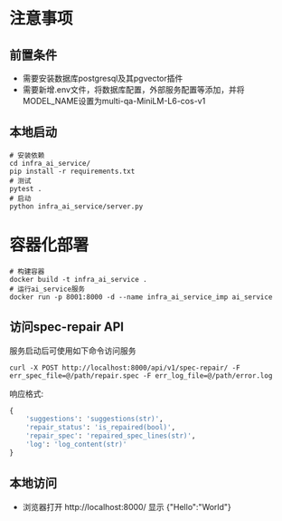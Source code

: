 # 注意事项

## 前置条件
- 需要安装数据库postgresql及其pgvector插件
- 需要新增.env文件，将数据库配置，外部服务配置等添加，并将MODEL_NAME设置为multi-qa-MiniLM-L6-cos-v1

## 本地启动
```shell
# 安装依赖
cd infra_ai_service/
pip install -r requirements.txt
# 测试
pytest .
# 启动
python infra_ai_service/server.py
```

# 容器化部署
```shell
# 构建容器
docker build -t infra_ai_service .
# 运行ai_service服务
docker run -p 8001:8000 -d --name infra_ai_service_imp ai_service

```

## 访问spec-repair API

服务启动后可使用如下命令访问服务
```shell
curl -X POST http://localhost:8000/api/v1/spec-repair/ -F err_spec_file=@/path/repair.spec -F err_log_file=@/path/error.log
```
响应格式:
```python
{  
    'suggestions': 'suggestions(str)',  
    'repair_status': 'is_repaired(bool)',  
    'repair_spec': 'repaired_spec_lines(str)',  
    'log': 'log_content(str)'  
}
```

## 本地访问
- 浏览器打开 http://localhost:8000/ 显示 {"Hello":"World"}
